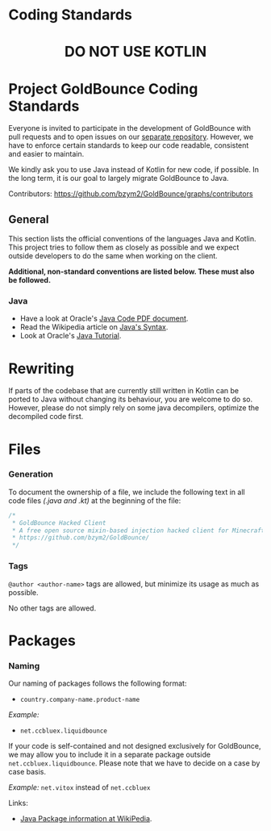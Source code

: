 # Coding Standards

<div align = "center">
    <h1>DO NOT USE KOTLIN</h1>
</div>

# Project GoldBounce Coding Standards

Everyone is invited to participate in the development of GoldBounce with pull requests and to open issues on our [separate repository](about:blank). However, we have to enforce certain standards to keep our code readable, consistent and easier to maintain.

We kindly ask you to use Java instead of Kotlin for new code, if possible. In the long term, it is our goal to largely migrate GoldBounce to Java.

Contributors: https://github.com/bzym2/GoldBounce/graphs/contributors

## General
This section lists the official conventions of the languages Java and Kotlin. This project tries to follow them as closely as possible and we expect outside developers to do the same when working on the client.

**Additional, non-standard conventions are listed below. These must also be followed.**

### Java
* Have a look at Oracle's [Java Code PDF document](https://www.oracle.com/technetwork/java/codeconventions-150003.pdf).
* Read the Wikipedia article on [Java's Syntax](https://en.wikipedia.org/wiki/Java_syntax).
* Look at Oracle's [Java Tutorial](https://docs.oracle.com/javase/tutorial/java/).

# Rewriting
If parts of the codebase that are currently still written in Kotlin can be ported to Java without changing its behaviour, you are welcome to do so. However, please do not simply rely on some java decompilers, optimize the decompiled code first.

# Files
### Generation

To document the ownership of a file, we include the following text in all code files *(.java and .kt)* at the beginning of the file:

```java
/*
 * GoldBounce Hacked Client
 * A free open source mixin-based injection hacked client for Minecraft using Minecraft Forge.
 * https://github.com/bzym2/GoldBounce/
 */
```
 
### Tags
`@author <author-name>` tags are allowed, but minimize its usage as much as possible.

No other tags are allowed.

# Packages
### Naming
Our naming of packages follows the following format:
* `country.company-name.product-name`

*Example:* 
* `net.ccbluex.liquidbounce`

If your code is self-contained and not designed exclusively for GoldBounce, we may allow you to include it in a separate package outside `net.ccbluex.liquidbounce`. Please note that we have to decide on a case by case basis.
  
*Example:*
`net.vitox` instead of `net.ccbluex`

Links:

* [Java Package information at WikiPedia](https://en.wikipedia.org/wiki/Java_package ).

